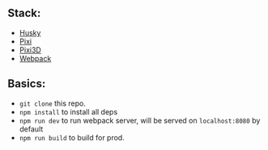 ## Stack: 
- [Husky](https://typicode.github.io/husky/#/)
- [Pixi](https://www.pixijs.com)
- [Pixi3D](https://github.com/jnsmalm/pixi3d)
- [Webpack](https://webpack.js.org)

## Basics:
- `git clone` this repo.
- `npm install` to install all deps
- `npm run dev` to run webpack server, will be served on `localhost:8080` by default
- `npm run build` to build for prod.
